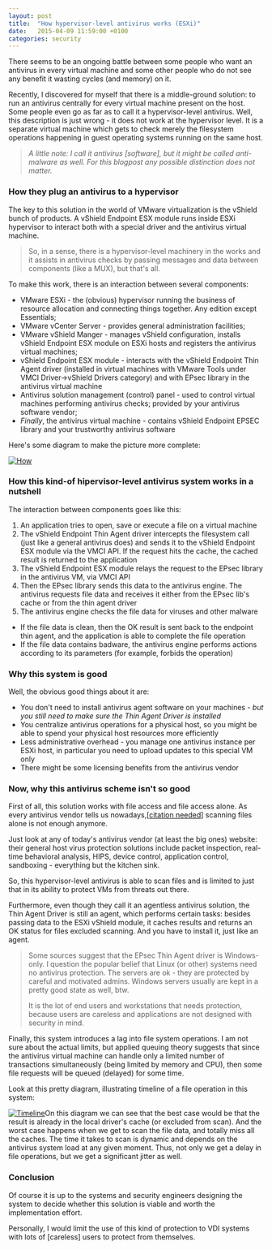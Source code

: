 ```yaml
---
layout: post
title:  "How hypervisor-level antivirus works (ESXi)"
date:   2015-04-09 11:59:00 +0100
categories: security
---
```

There seems to be an ongoing battle between some people who want an antivirus in every virtual machine and some other people who do not see any benefit it wasting cycles (and memory) on it.

Recently, I discovered for myself that there is a middle-ground solution: to run an antivirus centrally for every virtual machine present on the host. Some people even go as far as to call it a hypervisor-level antivirus. Well, this description is just wrong - it does not work at the hypervisor level. It is a separate virtual machine which gets to check merely the filesystem operations happening in guest operating systems running on the same host.

> *A little note: I call it antivirus [software], but it might be called anti-malware as well. For this blogpost any possible distinction does not matter.*

### How they plug an antivirus to a hypervisor

The key to this solution in the world of VMware virtualization is the vShield bunch of products. A vShield Endpoint ESX module runs inside ESXi hypervisor to interact both with a special driver and the antivirus virtual machine.

> So, in a sense, there is a hypervisor-level machinery in the works and it assists in antivirus checks by passing messages and data between components (like a MUX), but that\'s all.

To make this work, there is an interaction between several components:

- VMware ESXi - the (obvious) hypervisor running the business of resource allocation and connecting things together. Any edition except Essentials;
- VMware vCenter Server - provides general administration facilities;
- VMware vShield Manger - manages vShield configuration, installs vShield Endpoint ESX module on ESXi hosts and registers the antivirus virtual machines;
- vShield Endpoint ESX module - interacts with the vShield Endpoint Thin Agent driver (installed in virtual machines with VMware Tools under VMCI Driver->vShield Drivers category) and with EPsec library in the antivirus virtual machine
- Antivirus solution management (control) panel - used to control virtual machines performing antivirus checks; provided by your antivirus software vendor;
- *Finally*, the antivirus virtual machine - contains vShield Endpoint EPSEC library and your trustworthy antivirus software

Here\'s some diagram to make the picture more complete:

[![How](https://askbow.com/wp-content/uploads/2015/04/avfile.png)](https://askbow.com/wp-content/uploads/2015/04/avfile.png)

### How this kind-of hipervisor-level antivirus system works in a nutshell

The interaction between components goes like this:

1. An application tries to open, save or execute a file on a virtual machine
2. The vShield Endpoint Thin Agent driver intercepts the filesystem call (just like a general antivirus does) and sends it to the vShield Endpoint ESX module via the VMCI API. If the request hits the cache, the cached result is returned to the application
3. The vShield Endpoint ESX module relays the request to the EPsec library in the antivirus VM, via VMCI API
4. Then the EPsec library sends this data to the antivirus engine. The antivirus requests file data and receives it either from the EPsec lib\'s cache or from the thin agent driver
5. The antivirus engine checks the file data for viruses and other malware 
  - If the file data is clean, then the OK result is sent back to the endpoint thin agent, and the application is able to complete the file operation
  - If the file data contains badware, the antivirus engine performs actions according to its parameters (for example, forbids the operation)

### Why this system is good

Well, the obvious good things about it are:

- You don\'t need to install antivirus agent software on your machines - *but you still need to make sure the Thin Agent Driver is installed*
- You centralize antivirus operations for a physical host, so you might be able to spend your physical host resources more efficiently
- Less administrative overhead - you manage one antivirus instance per ESXi host, in particular you need to upload updates to this special VM only
- There might be some licensing benefits from the antivirus vendor

### Now, why this antivirus scheme isn\'t so good

First of all, this solution works with file access and file access alone. As every antivirus vendor tells us nowadays,[[citation needed](#)] scanning files alone is not enough anymore.

Just look at any of today\'s antivirus vendor (at least the big ones) website: their general host virus protection solutions include packet inspection, real-time behavioral analysis, HIPS, device control, application control, sandboxing - everything but the kitchen sink.

So, this hypervisor-level antivirus is able to scan files and is limited to just that in its ability to protect VMs from threats out there.

Furthermore, even though they call it an agentless antivirus solution, the Thin Agent Driver is still an agent, which performs certain tasks: besides passing data to the ESXi vShield module, it caches results and returns an OK status for files excluded scanning. And you have to install it, just like an agent.

> Some sources suggest that the EPsec Thin Agent driver is Windows-only. I question the popular belief that Linux (or other) systems need no antivirus protection. The servers are ok - they are protected by careful and motivated admins. Windows servers usually are kept in a pretty good state as well, btw.
> 
> It is the lot of end users and workstations that needs protection, because users are careless and applications are not designed with security in mind.

Finally, this system introduces a lag into file system operations. I am not sure about the actual limits, but applied queuing theory suggests that since the antivirus virtual machine can handle only a limited number of transactions simultaneously (being limited by memory and CPU), then some file requests will be queued (delayed) for some time.

Look at this pretty diagram, illustrating timeline of a file operation in this system:

[![Timeline](https://askbow.com/wp-content/uploads/2015/04/vshield-endpoint-timeline.png)](https://askbow.com/wp-content/uploads/2015/04/vshield-endpoint-timeline.png)On this diagram we can see that the best case would be that the result is already in the local driver\'s cache (or excluded from scan). And the worst case happens when we get to scan the file data, and totally miss all the caches. The time it takes to scan is dynamic and depends on the antivirus system load at any given moment. Thus, not only we get a delay in file operations, but we get a significant jitter as well.

### Conclusion

Of course it is up to the systems and security engineers designing the system to decide whether this solution is viable and worth the implementation effort.

Personally, I would limit the use of this kind of protection to VDI systems with lots of [careless] users to protect from themselves.
